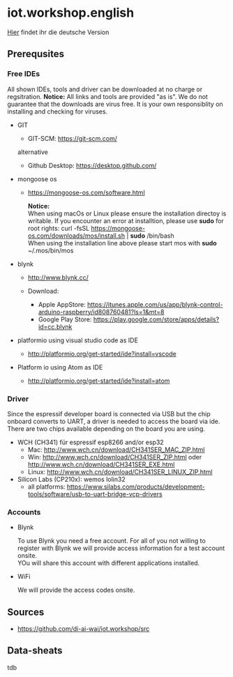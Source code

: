 # iot.workshop.english #

[Hier](https://gitbub.com/di-ai-wai/iot.workshop/README.md) findet ihr die deutsche Version

## Prerequsites ##

### Free IDEs ###

All shown IDEs, tools and driver can be downloaded at no charge or regsitration.
**Notice:**
All links and tools are provided "as is". We do not guarantee that the downloads are virus free. It is your own responsiblity on installing and checking for viruses.    

- GIT
    - GIT-SCM: https://git-scm.com/

    alternative

    - Github Desktop: https://desktop.github.com/

- mongoose os
    - https://mongoose-os.com/software.html

        **Notice:**  
        When using macOs or Linux please ensure the installation directoy is writable. If you encounter an error at installtion, please use **sudo** for root rights: 
            curl -fsSL https://mongoose-os.com/downloads/mos/install.sh | **sudo** /bin/bash    
        When using the installation line above please start mos with 
            **sudo** ~/.mos/bin/mos        

- blynk
    - http://www.blynk.cc/

    - Download:
        - Apple AppStore: https://itunes.apple.com/us/app/blynk-control-arduino-raspberry/id808760481?ls=1&mt=8
        - Google Play Store: https://play.google.com/store/apps/details?id=cc.blynk

- platformio using visual studio code as IDE

    - http://platformio.org/get-started/ide?install=vscode

- Platform io using Atom as IDE

    - http://platformio.org/get-started/ide?install=atom

### Driver

Since the espressif developer board is connected via USB but the chip onboard converts to UART, a driver is needed to access the board via ide. There are two chips available depending on the board you are using.  

- WCH (CH341) für espressif esp8266 and/or esp32
    - Mac: http://www.wch.cn/download/CH341SER_MAC_ZIP.html
    - Win: http://www.wch.cn/download/CH341SER_ZIP.html oder http://www.wch.cn/download/CH341SER_EXE.html
    - Linux: http://www.wch.cn/download/CH341SER_LINUX_ZIP.html
- Silicon Labs (CP210x): wemos lolin32 
    - all platforms: https://www.silabs.com/products/development-tools/software/usb-to-uart-bridge-vcp-drivers

### Accounts

- Blynk

    To use Blynk you need a free account. For all of you not willing to register with Blynk we will provide access information for a test account onsite.  
    YOu will share this account with different applications installed.

- WiFi

    We will provide the access codes onsite.

## Sources

- https://github.com/di-ai-wai/iot.workshop/src

## Data-sheats

tdb